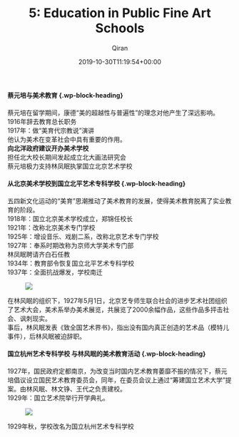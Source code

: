 ﻿---
title: '5: Education in Public Fine Art Schools'
author: Qiran
type: post
date: 2019-10-30T11:19:54+00:00
aliases: ["/5-education-in-public-fine-art-schools/"]
boomdevs_metabox:
  - 's:41:"a:1:{s:19:"disable_auto_insert";s:1:"0";}";'
tags:
  - Chinese Fine Art Education in 20 Century

---
#### 蔡元培与美术教育 {.wp-block-heading}

蔡元培在留学期间，康德“美的超越性与普遍性”的理念对他产生了深远影响。  
1916年辞去教育总长职务  
1917年：做“美育代宗教说”演讲  
他认为美术在变革社会中具有重要的作用。  
**向北洋政府建议开办美术学校**  
担任北大校长期间发起成立北大画法研究会  
蔡元培极力支持林凤眠执掌国立北京艺术学校

#### 从北京美术学校到国立北平艺术专科学校 {.wp-block-heading}

五四新文化运动的“美育”思潮推动了美术教育的发展，使得美术教育脱离了实业教育的阶段。  
1918年：国立北京美术学校成立，郑锦任校长  
1921年：改称北京美术专门学校  
1925年：增设音乐、戏剧二系，改称北京艺术专门学校  
1927年：奉系时期改称为京师大学美术专门部  
林凤眠聘请齐白石任教  
1934年：教育部令恢复国立北平艺术专科学校  
1937年：全面抗战爆发，学校南迁<figure class="wp-block-image">

![](/uploads/2019/10/Screenshot_20191028_204634.png) </figure>

在林风眠的组织下，1927年5月1日，北京艺专师生联合社会的进步艺术社团组织了艺术大会，美术系举办美术展览，共展览了2000余幅作品，这些作品多抨击社会、讽刺现实。  
事后，林风眠发表《致全国艺术界书》，指出没有国内真正创造的艺术品（模特儿事件），后林风眠被迫辞职。

#### 国立杭州艺术专科学校 与林风眠的美术教育活动 {.wp-block-heading}

1927年，国民政府定都南京，为改变当时国内艺术教育萎靡不振的情况下，蔡元培倡议设立国民艺术教育委员会，同年，在委员会议上通过“筹建国立艺术大学”提案。由林风眠、林文铮、王代之负责建校。  
1929年：国立艺术院举行开学典礼。<figure class="wp-block-image">

![](/uploads/2019/10/Screenshot_20191029_210304.png) </figure>

1929年秋，学校改名为国立杭州艺术专科学校


